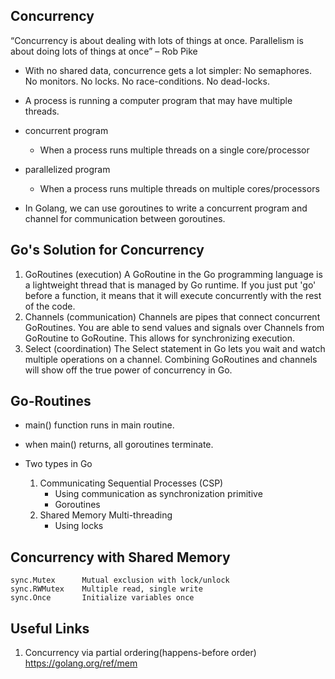## Concurrency

“Concurrency is about dealing with lots of things at once. Parallelism
is about doing lots of things at once” – Rob Pike

- With no shared data, concurrence gets a lot simpler:
  No semaphores.
  No monitors.
  No locks.
  No race-conditions.
  No dead-locks.

- A process is running a computer program that may have multiple threads.
- concurrent program
  - When a process runs multiple threads on a single core/processor
- parallelized program
  - When a process runs multiple threads on multiple cores/processors
- In Golang, we can use goroutines to write a concurrent program and channel for communication
  between goroutines.

## Go's Solution for Concurrency

1. GoRoutines (execution)
   A GoRoutine in the Go programming language is a lightweight
   thread that is managed by Go runtime. If you just put 'go'
   before a function, it means that it will execute concurrently
   with the rest of the code.
2. Channels (communication)
   Channels are pipes that connect concurrent GoRoutines. You
   are able to send values and signals over Channels from GoRoutine
   to GoRoutine. This allows for synchronizing execution.
3. Select (coordination)
   The Select statement in Go lets you wait and watch multiple
   operations on a channel. Combining GoRoutines and channels will
   show off the true power of concurrency in Go.

## Go-Routines

- main() function runs in main routine.
- when main() returns, all goroutines terminate.

- Two types in Go
  1. Communicating Sequential Processes (CSP)
     - Using communication as synchronization primitive
     - Goroutines
  2. Shared Memory Multi-threading
     - Using locks

## Concurrency with Shared Memory

    sync.Mutex      Mutual exclusion with lock/unlock
    sync.RWMutex    Multiple read, single write
    sync.Once       Initialize variables once

## Useful Links

1. Concurrency via partial ordering(happens-before order) https://golang.org/ref/mem